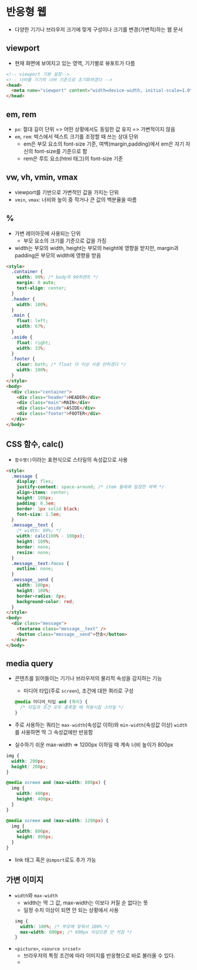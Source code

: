 # 반응형 웹

- 다양한 기기나 브라우저 크기에 맞게 구성이나 크기를 변경(가변적)하는 웹 문서

## viewport

- 현재 화면에 보여지고 있는 영역, 기기별로 뷰포트가 다름

```html
<!-- viewport 기본 설정-->
<!-- 너비를 기기의 너비 기준으로 초기화하겠다 -->
<head>
  <meta name="viewport" content="width=device-width, initial-scale=1.0" />
</head>
```

## em, rem

- `px`: 절대 길이 단위 => 어떤 상황에서도 동일한 값 유지 => 가변적이지 않음
- `em`, `rem`: 박스에서 텍스트 크기를 조정할 때 쓰는 상대 단위
  - em은 부모 요소의 font-size 기준, 여백(margin,padding)에서 em은 자기 자신의 font-size를 기준으로 함
  - rem은 루트 요소(html 태그)의 font-size 기준

## vw, vh, vmin, vmax

- viewport를 기반으로 가변적인 값을 가지는 단위
- `vmin`, `vmax`: 너비와 높이 중 작거나 큰 값의 백분율을 따름

## %

- 가변 레이아웃에 사용되는 단위
  - 부모 요소의 크기를 기준으로 값을 가짐
- width는 부모의 width, height는 부모의 height에 영향을 받지만, margin과 padding은 부모의 width에 영향을 받음

```html
<style>
  .container {
    width: 90%; /* body의 90퍼센트 */
    margin: 0 auto;
    text-align: center;
  }
  .header {
    width: 100%;
  }
  .main {
    float: left;
    width: 67%;
  }
  .aside {
    float: right;
    width: 33%;
  }
  .footer {
    clear: both; /* float 더 이상 사용 안하겠다 */
    width: 100%;
  }
</style>
<body>
  <div class="container">
    <div class="header">HEADER</div>
    <div class="main">MAIN</div>
    <div class="aside">ASIDE</div>
    <div class="footer">FOOTER</div>
  </div>
</body>
```

## CSS 함수, calc()

- `함수명()`이라는 표현식으로 스타일의 속성값으로 사용

```html
<style>
  .message {
    display: flex;
    justify-content: space-around; /* item 둘레에 일정한 여백 */
    align-items: center;
    height: 100px;
    padding: 0.5em;
    border: 1px solid black;
    font-size: 1.5em;
  }
  .message__text {
    /* width: 80%; */
    width: calc(100% - 100px);
    height: 100%;
    border: none;
    resize: none;
  }
  .message__text:focus {
    outline: none;
  }
  .message__send {
    width: 100px;
    height: 100%;
    border-radius: 8px;
    background-color: red;
  }
</style>
<body>
  <div class="message">
    <textarea class="message__text" />
    <button class="message__send">전송</button>
  </div>
</body>
```

## media query

- 콘텐츠를 읽어들이는 기기나 브라우저의 물리적 속성을 감지하는 기능

  - 미디어 타입(주로 `screen`), 조건에 대한 쿼리로 구성

  ```css
  @media 미디어_타입 and (쿼리) {
    /* 타입과 조건 모두 충족할 때 적용시킬 스타일 */
  }
  ```

- 주로 사용하는 쿼리는 `max-width`(속성값 이하)와 `min-width`(속성값 이상)
  `width`를 사용하면 딱 그 속성값에만 반응함

- 실수하기 쉬운 max-width => 1200px 이하일 때 계속 너비 높이가 800px

```css
img {
  width: 200px;
  height: 200px;
}

@media screen and (max-width: 800px) {
  img {
    width: 400px;
    height: 400px;
  }
}

@media screen and (max-width: 1200px) {
  img {
    width: 800px;
    height: 800px;
  }
}
```

- link 태그 혹은 `@import`로도 추가 가능

## 가변 이미지

- `width`와 `max-width`
  - width는 딱 그 값, max-width는 이보다 커질 순 없다는 뜻
  - 일정 수치 이상이 되면 안 되는 상황에서 사용
  ```css
  img {
    width: 100%; /* 부모에 맞춰서 100% */
    max-width: 600px; /* 600px 이상으론 안 커짐 */
  }
  ```
- `<picture>`, `<source srcset>`
  - 브라우저의 특정 조건에 따라 이미지를 반응형으로 바로 불러올 수 있다.
  -
